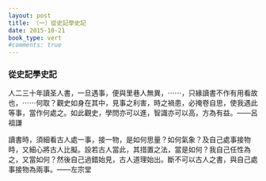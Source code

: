 ```yaml
---
layout: post
title: （一）從史記學史記
date: 2015-10-21
book_type: vert
#comments: true
---
```


### 從史記學史記

<p class="drop-caps gap-after">人二三十年讀圣人書，一旦遇事，便與里巷人無異，⋯⋯，只緣讀書不作有用看故也，⋯⋯何取？觀史如身在其中，見事之利害，時之禍患，必掩卷自思，使我遇此等事，當作何處之。如此觀史，學問亦可以進，智識亦可以高，方為有益。——呂祖謙</p>

<p class="drop-caps">讀書時，須細看古人處一事，接一物，是如何思量？如何氣象？及自己處事接物時，又細心將古人比擬。設若古人當此，其措置之法，當是如何？我自己任性為之，又當如何？然後自己過錯始見，古人道理始出。斷不可以古人之書，與自己處事接物為兩事。——左宗堂</p>










